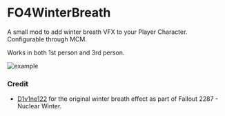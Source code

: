 # FO4WinterBreath
A small mod to add winter breath VFX to your Player Character. Configurable through MCM.

Works in both 1st person and 3rd person.

![example](image.gif)

### Credit

- [D1v1ne122](https://www.nexusmods.com/fallout4/mods/37988) for the original winter breath effect as part of Fallout 2287 - Nuclear Winter.